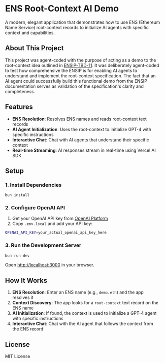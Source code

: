 # ENS Root-Context AI Demo

A modern, elegant application that demonstrates how to use ENS (Ethereum Name Service) root-context records to initialize AI agents with specific context and capabilities.

## About This Project

This project was agent-coded with the purpose of acting as a demo to the root-context idea outlined in [ENSIP-TBD-11](https://github.com/nxt3d/ensips/blob/ensip-ideas/ensips/ensip-TBD-11.md). It was deliberately agent-coded to test how comprehensive the ENSIP is for enabling AI agents to understand and implement the root-context specification. The fact that an AI agent could successfully build this functional demo from the ENSIP documentation serves as validation of the specification's clarity and completeness.

## Features

- **ENS Resolution**: Resolves ENS names and reads root-context text records
- **AI Agent Initialization**: Uses the root-context to initialize GPT-4 with specific instructions
- **Interactive Chat**: Chat with AI agents that understand their specific context
- **Real-time Streaming**: AI responses stream in real-time using Vercel AI SDK

## Setup

### 1. Install Dependencies

```bash
bun install
```

### 2. Configure OpenAI API

1. Get your OpenAI API key from [OpenAI Platform](https://platform.openai.com/api-keys)
2. Copy `.env.local` and add your API key:

```bash
OPENAI_API_KEY=your_actual_openai_api_key_here
```

### 3. Run the Development Server

```bash
bun run dev
```

Open [http://localhost:3000](http://localhost:3000) in your browser.

## How It Works

1. **ENS Resolution**: Enter an ENS name (e.g., `demo.eth`) and the app resolves it
2. **Context Discovery**: The app looks for a `root-context` text record on the ENS name
3. **AI Initialization**: If found, the context is used to initialize a GPT-4 agent with specific instructions
4. **Interactive Chat**: Chat with the AI agent that follows the context from the ENS record

## License

MIT License
